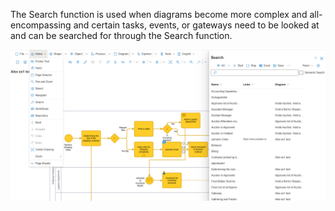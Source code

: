 
The Search function is used when diagrams become more complex and all-encompassing and certain tasks, events, or gateways need to be looked at and can be searched for through the Search function.

![alt text](images/Search.png)

